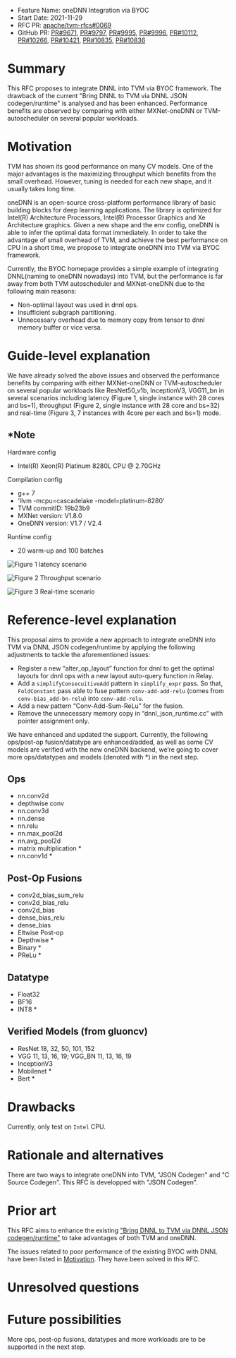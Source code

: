 - Feature Name: oneDNN Integration via BYOC
- Start Date: 2021-11-29
- RFC PR: [apache/tvm-rfcs#0069](https://github.com/apache/tvm-rfcs/pull/0069)
- GitHub PR: [PR#9671](https://github.com/apache/tvm/pull/9671/commits), [PR#9797](https://github.com/apache/tvm/pull/9797/commits), [PR#9995](https://github.com/apache/tvm/pull/9995/commits), [PR#9996](https://github.com/apache/tvm/pull/9996/commits), [PR#10112](https://github.com/apache/tvm/pull/10112/commits), [PR#10266](https://github.com/apache/tvm/pull/10266/commits), [PR#10421](https://github.com/apache/tvm/pull/10421/commits), [PR#10835](https://github.com/apache/tvm/pull/10835/commits), [PR#10836](https://github.com/apache/tvm/pull/10837/commits)

# Summary
[summary]: #summary

This RFC proposes to integrate DNNL into TVM via BYOC framework. The drawback of the current "Bring DNNL to TVM via DNNL JSON codegen/runtime" is analysed and has been enhanced. Performance benefits are observed by comparing with either MXNet-oneDNN or TVM-autoscheduler on several popular workloads.

# Motivation
[motivation]: #motivation

TVM has shown its good performance on many CV models. One of the major advantages is the maximizing throughput which benefits from the small overhead. However, tuning is needed for each new shape, and it usually takes long time.

oneDNN is an open-source cross-platform performance library of basic building blocks for deep learning applications. The library is optimized for Intel(R) Architecture Processors, Intel(R) Processor Graphics and Xe Architecture graphics. Given a new shape and the env config, oneDNN is able to infer the optimal data format immediately. In order to take the advantage of small overhead of TVM, and achieve the best performance on CPU in a short time, we propose to integrate oneDNN into TVM via BYOC framework. 

Currently, the BYOC homepage provides a simple example of integrating DNNL(naming to oneDNN nowadays) into TVM, but the performance is far away from both TVM autoscheduler and MXNet-oneDNN due to the following main reasons:
- Non-optimal layout was used in dnnl ops. 
- Insufficient subgraph partitioning.
- Unnecessary overhead due to memory copy from tensor to dnnl memory buffer or vice versa.

# Guide-level explanation

We have already solved the above issues and observed the performance benefits by comparing with either MXNet-oneDNN or TVM-autoscheduler on several popular workloads like ResNet50_v1b,  InceptionV3, VGG11_bn in several scenarios including latency (Figure 1, single instance with 28 cores and bs=1), throughput (Figure 2, single instance with 28 core and bs=32) and real-time (Figure 3, 7 instances with 4core per each and bs=1) mode.

## *Note
[Note]: ##Note

Hardware config
- Intel(R) Xeon(R) Platinum 8280L CPU @ 2.70GHz

Compilation config
- g++ 7
- 'llvm -mcpu=cascadelake -model=platinum-8280'
- TVM commitID: 19b23b9
- MXNet version: V1.8.0
- OneDNN version: V1.7 / V2.4

Runtime config
- 20 warm-up and 100 batches

![Figure 1 latency scenario](assets/latest/latency.png)

![Figure 2 Throughput scenario](assets/latest/throughput.png) 

![Figure 3 Real-time scenario](assets/latest/real-time.png)

# Reference-level explanation
This proposal aims to provide a new approach to integrate oneDNN into TVM via DNNL JSON codegen/runtime by applying the following adjustments to tackle the aforementioned issues: 
- Register a new “alter_op_layout” function for dnnl to get the optimal layouts for dnnl ops with a new layout auto-query function in Relay.
- Add a `simplifyConsecuitiveAdd` pattern in `simplify_expr` pass. So that, `FoldConstant` pass able to fuse pattern `conv-add-add-relu` (comes from `conv-bias_add-bn-relu`) into `conv-add-relu`.
- Add a new pattern “Conv-Add-Sum-ReLu” for the fusion.
- Remove the unnecessary memory copy in “dnnl_json_runtime.cc” with pointer assignment only.

We have enhanced and updated the support. Currently, the following ops/post-op fusion/datatype are enhanced/added, as well as some CV models are verified with the new oneDNN backend, we’re going to cover more ops/datatypes and models (denoted with *) in the next step. 

## Ops
- nn.conv2d
- depthwise conv
- nn.conv3d
- nn.dense
- nn.relu
- nn.max_pool2d
- nn.avg_pool2d
- matrix multiplication *
- nn.conv1d *

## Post-Op Fusions
- conv2d_bias_sum_relu
- conv2d_bias_relu
- conv2d_bias
- dense_bias_relu
- dense_bias
- Eltwise Post-op
- Depthwise *
- Binary *
- PReLu *

## Datatype
- Float32
- BF16
- INT8 *

## Verified Models (from gluoncv)
- ResNet 18, 32, 50, 101, 152
- VGG 11, 13, 16, 19; VGG_BN 11, 13, 16, 19
- InceptionV3
- Mobilenet *
- Bert *

# Drawbacks
[drawbacks]: #drawbacks

Currently, only test on `Intel` CPU.

# Rationale and alternatives
[rationale-and-alternatives]: #rationale-and-alternatives

There are two ways to integrate oneDNN into TVM, "JSON Codegen" and "C Source Codegen". This RFC is developped with "JSON Codegen".

# Prior art
[prior-art]: #prior-art

This RFC aims to enhance the existing ["Bring DNNL to TVM via DNNL JSON codegen/runtime"](https://tvm.apache.org/2020/07/15/how-to-bring-your-own-codegen-to-tvm) to take advantages of both TVM and oneDNN.

The issues related to poor performance of the existing BYOC with DNNL have been listed in [Motivation]. They have been solved in this RFC.

# Unresolved questions


# Future possibilities
[future-possibilities]: #future-possibilities

More ops, post-op fusions, datatypes and more workloads are to be supported in the next step.
